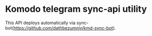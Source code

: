# Komodo telegram sync-api utility

This API deploys automatically via sync-bot(https://github.com/dathbezumniy/kmd-sync-bot).